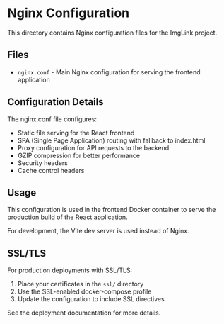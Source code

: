# Nginx Configuration

This directory contains Nginx configuration files for the ImgLink project.

## Files

- `nginx.conf` - Main Nginx configuration for serving the frontend application

## Configuration Details

The nginx.conf file configures:
- Static file serving for the React frontend
- SPA (Single Page Application) routing with fallback to index.html
- Proxy configuration for API requests to the backend
- GZIP compression for better performance
- Security headers
- Cache control headers

## Usage

This configuration is used in the frontend Docker container to serve the production build of the React application.

For development, the Vite dev server is used instead of Nginx.

## SSL/TLS

For production deployments with SSL/TLS:
1. Place your certificates in the `ssl/` directory
2. Use the SSL-enabled docker-compose profile
3. Update the configuration to include SSL directives

See the deployment documentation for more details.